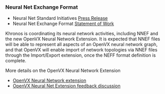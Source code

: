 ### Neural Net Exchange Format

*   Neural Net Standard Initiatives [Press Release](/news/press/khronos-launches-dual-neural-network-standard-initiatives)
*   Neural Net Exchange Format [Statement of Work](/assets/uploads/apis/Deep-Learning-SoW.pdf)

Khronos is coordinating its neural network activities, including NNEF and the new OpenVX Neural Network Extension. It is expected that NNEF files will be able to represent all aspects of an OpenVX neural network graph, and that OpenVX will enable import of network topologies via NNEF files through the Import/Export extension, once the NEFF format definition is complete.

More details on the OpenVX Neural Network Extension

*   [OpenVX Neural Network extension](/registry/vx)
*   [OpenVX Neural Net Extension feedback discussion](https://forums.khronos.org/forumdisplay.php/110-OpenVX-Portable-Power-efficient-Vision-Processing)
